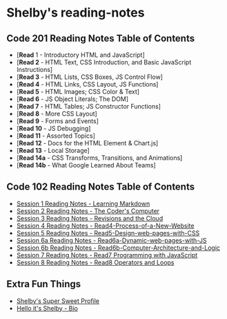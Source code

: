 # Shelby's reading-notes

## Code 201 Reading Notes Table of Contents
  - [**Read** 1 - Introductory HTML and JavaScript]
  - [**Read 2** - HTML Text, CSS Introduction, and Basic JavaScript Instructions]
  - [**Read 3** - HTML Lists, CSS Boxes, JS Control Flow]
  - [**Read 4** - HTML Links, CSS Layout, JS Functions]
  - [**Read 5** - HTML Images; CSS Color & Text]
  - [**Read 6** - JS Object Literals; The DOM]
  - [**Read 7** - HTML Tables; JS Constructor Functions]
  - [**Read 8** - More CSS Layout]
  - [**Read 9** - Forms and Events]
  - [**Read 10** - JS Debugging]
  - [**Read 11** - Assorted Topics]
  - [**Read 12** - Docs for the HTML <canvas> Element & Chart.js]
  - [**Read 13** - Local Storage]
  - [**Read 14a** - CSS Transforms, Transitions, and Animations]
  - [**Read 14b** - What Google Learned About Teams]


## Code 102 Reading Notes Table of Contents
  - [Session 1 Reading Notes - Learning Markdown](Read1-Learning-Markdown.md)
  - [Session 2 Reading Notes - The Coder's Computer](Read2-The-Coders-Computer.md)
  - [Session 3 Reading Notes - Revisions and the Cloud](Read3-Revisions-and-the-Cloud.md)
  - [Session 4 Reading Notes - Read4-Process-of-a-New-Website](Read4-Process-of-a-New-Website.md)
  - [Session 5 Reading Notes - Read5-Design-web-pages-with-CSS](Read5-Design-web-pages-with-CSS.md)
  - [Session 6a Reading Notes - Read6a-Dynamic-web-pages-with-JS](Read6a-Dynamic-web-pages-with-JS.md)
  - [Session 6b Reading Notes - Read6b-Computer-Architecture-and-Logic](Read6b-Computer-Architecture-and-Logic.md)
  - [Session 7 Reading Notes - Read7 Programming with JavaScript](Read7-Programming-with-JS.md)
  - [Session 8 Reading Notes - Read8 Operators and Loops](Read8-Operators-and-Loops.md)

## Extra Fun Things
  - [Shelby's Super Sweet Profile](https://github.com/shelbyharner)
  - [Hello it's Shelby - Bio](https://shelbyharner.github.io/Hello-its-Shelby/)
